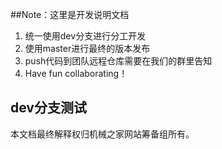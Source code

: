 ##Note：这里是开发说明文档

1. 统一使用dev分支进行分工开发
2. 使用master进行最终的版本发布
3. push代码到团队远程仓库需要在我们的群里告知
4. Have fun collaborating！

dev分支测试
---
本文档最终解释权归机械之家网站筹备组所有。
